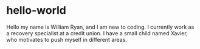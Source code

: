 # hello-world
Hello my name is William Ryan, and I am new to coding. I currently work as a recovery specialist at a credit union. I have a small child named Xavier, who motivates to push myself in different areas. 
